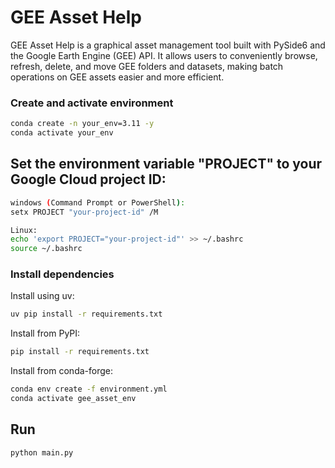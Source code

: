 # GEE Asset Help

GEE Asset Help is a graphical asset management tool built with PySide6 and the Google Earth Engine (GEE) API. It allows users to conveniently browse, refresh, delete, and move GEE folders and datasets, making batch operations on GEE assets easier and more efficient.

### Create and activate environment
```bash
conda create -n your_env=3.11 -y
conda activate your_env
```
## Set the environment variable "PROJECT" to your Google Cloud project ID:
```bash
windows (Command Prompt or PowerShell):
setx PROJECT "your-project-id" /M 

Linux: 
echo 'export PROJECT="your-project-id"' >> ~/.bashrc
source ~/.bashrc
```
### Install dependencies
Install using uv:
```bash
uv pip install -r requirements.txt
```

Install from PyPI:
```bash
pip install -r requirements.txt
```

Install from conda-forge:
```bash
conda env create -f environment.yml
conda activate gee_asset_env
```

## Run
```bash
python main.py
```
